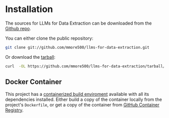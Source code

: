 # Installation

The sources for LLMs for Data Extraction can be downloaded from the [Github repo](https://github.com/mmore500/llms-for-data-extraction).

You can either clone the public repository:

```bash
git clone git://github.com/mmore500/llms-for-data-extraction.git
```
Or download the [tarball](https://github.com/mmore500/llms-for-data-extraction/tarball/master):

```bash
curl  -OL https://github.com/mmore500/llms-for-data-extraction/tarball/master
```

## Docker Container

This project has a [containerized build enviroment](https://docs.docker.com/engine/reference/commandline/build/) available with all its dependencies installed.
Either build a copy of the container locally from the project's `Dockerfile`,
or get a copy of the container from [GitHub Container Registry](https://ghcr.io/mmore500/llms-for-data-extraction}).
